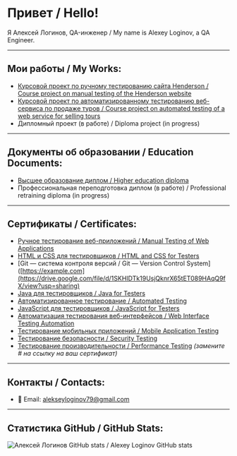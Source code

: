 # Привет / Hello!
Я Алексей Логинов, QA-инженер / My name is Alexey Loginov, a QA Engineer.

---

## Мои работы / My Works:
- [Курсовой проект по ручному тестированию сайта Henderson / Course project on manual testing of the Henderson website](#)
- [Курсовой проект по автоматизированному тестированию веб-сервиса по продаже туров / Course project on automated testing of a web service for selling tours](#)
- Дипломный проект (в работе) / Diploma project (in progress)

---

## Документы об образовании / Education Documents:
- [Высшее образование диплом / Higher education diploma](#)
- Профессиональная переподготовка диплом (в работе) / Professional retraining diploma (in progress)

---

## Сертификаты / Certificates:
- [Ручное тестирование веб-приложений / Manual Testing of Web Applications](https://drive.google.com/file/d/1r-u5EsHu8O104QRZ5z3vuFJD2CinJmP9/view?usp=sharing)
- [HTML и CSS для тестировщиков / HTML and CSS for Testers](https://drive.google.com/file/d/1_6-GTGOYcZwAuk5lgT95pQpalW3sVBHI/view?usp=sharing)
- [Git — система контроля версий / Git — Version Control System]([https://example.com](https://drive.google.com/file/d/1SKHIDTk19UsjQknrX65tET089HAqQ9fX/view?usp=sharing)
- [Java для тестировщиков / Java for Testers](#)
- [Автоматизированное тестирование / Automated Testing](#)
- [JavaScript для тестировщиков / JavaScript for Testers](#)
- [Автоматизация тестирования веб-интерфейсов / Web Interface Testing Automation](#)
- [Тестирование мобильных приложений / Mobile Application Testing](#)
- [Тестирование безопасности / Security Testing](#)
- [Тестирование производительности / Performance Testing](#) *(замените # на ссылку на ваш сертификат)*

---

## Контакты / Contacts:
- 📧 Email: alekseyloginov79@gmail.com

---

## Статистика GitHub / GitHub Stats:
![Алексей Логинов GitHub stats / Alexey Loginov GitHub stats](https://github-readme-stats.vercel.app/api?username=AlessioLoginov&show_icons=true)
